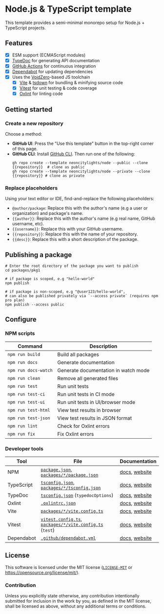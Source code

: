 # Node.js & TypeScript template

This template provides a semi-minimal monorepo setup for Node.js + TypeScript projects.

## Features
- [x] ESM support (ECMAScript modules)
- [x] [TypeDoc](https://typedoc.org/) for generating API documentation
- [x] [GitHub Actions](https://github.com/features/actions) for continuous integration
- [x] [Dependabot](https://github.com/dependabot) for updating dependencies
- [x] Uses the [VoidZero](https://voidzero.dev)-based JS toolchain
  - [x] [Vite](https://vitejs.dev/) & [tsdown](https://tsdown.dev) for bundling & minifying source code
  - [x] [Vitest](https://vitest.dev/) for unit testing & code coverage
  - [x] [Oxlint](https://oxc.rs/docs/guide/usage/linter.html) for linting code

## Getting started

### Create a new repository
Choose a method:
- **GitHub UI**: Press the "Use this template" button in the top-right corner of this page.
- **GitHub CLI**: Install [GitHub CLI](https://cli.github.com). Then run one of the following:
  ```shell
  gh repo create --template neoncitylights/node --public --clone {{repository}}  # clone as public
  gh repo create --template neoncitylights/node --private --clone {{repository}} # clone as private
  ```

### Replace placeholders
Using your text editor or IDE, find-and-replace the following placeholders:

- `@author/package`: Replace this with the author's name (e.g a user or organization) and package's name.
- `{{author}}`: Replace this with the author's name (e.g real name, GitHub username, etc).
- `{{username}}`: Replace this with your GitHub username.
- `{{repository}}`: Replace this with the name of your repository.
- `{{desc}}`: Replace this with a short description of the package.

## Publishing a package
```shell
# Enter the root directory of the package you want to publish
cd packages/pkg1

# if package is scoped, e.g "hello-world"
npm publish

# if package is non-scoped, e.g "@user123/hello-world",
# can also be published privately via `--access private` (requires npm pro plan)
npm publish --access public
```

## Configure

### NPM scripts
| Command | Description |
| ------- | ----------- |
| `npm run build`       | Build all packages |
| `npm run docs`        | Generate documentation |
| `npm run docs-watch`  | Generate documentation in watch mode |
| `npm run clean`       | Remove all generated files |
| `npm run test`        | Run unit tests |
| `npm run test-ci`     | Run unit tests in CI mode |
| `npm run test-ui`     | Run unit tests in UI/browser mode |
| `npm run test-html`   | View test results in browser |
| `npm run test-json`   | View test results in JSON format |
| `npm run lint`        | Check for Oxlint errors |
| `npm run fix`         | Fix Oxlint errors |

### Developer tools
| Tool               | File | Documentation |
| ------------------ | ---- | ------------- |
| NPM                | [`package.json`](package.json), [`packages/*/package.json`](./packages/pkg1/package.json) | [docs](https://docs.npmjs.com/cli/v10/configuring-npm/package-json), [website](https://docs.npmjs.com/) |
| TypeScript         | [`tsconfig.json`](./tsconfig.json), [`packages/*/tsconfig.json`](packages/pkg1/tsconfig.json) | [docs](https://www.typescriptlang.org/tsconfig), [website](https://www.typescriptlang.org/) |
| TypeDoc            | [`tsconfig.json`](tsconfig.json) (`typedocOptions`) | [docs](https://typedoc.org/options/configuration/), [website](https://typedoc.org/) |
| Oxlint             | [`.oxlintrc.json`](./.oxlintrc.json) | [docs](https://oxc.rs/docs/guide/usage/linter/config.html), [website](https://oxc.rs/docs/guide/usage/linter.html) |
| Vite               | [`packages/*/vite.config.ts`](packages/pkg1/vite.config.ts) | [docs](https://vitejs.dev/config/), [website](https://vitejs.dev/) |
| Vitest             | [`vitest.config.ts`](./vitest.config.ts), [`packages/*/vite.config.ts`](packages/pkg1/vite.config.ts) (`test`) | [docs](https://vitest.dev/config/), [website](https://vitest.dev/) |
| Dependabot         | [`.github/dependabot.yml`](./.github/dependabot.yml) | [docs](https://docs.github.com/en/code-security/dependabot/dependabot-version-updates/configuration-options-for-the-dependabot.yml-file), [website](https://github.com/dependabot) |

## License
This software is licensed under the MIT license ([`LICENSE-MIT`](./LICENSE) or <https://opensource.org/license/mit/>).

### Contribution
Unless you explicitly state otherwise, any contribution intentionally submitted for inclusion in the work by you, as defined in the MIT license, shall be licensed as above, without any additional terms or conditions.
